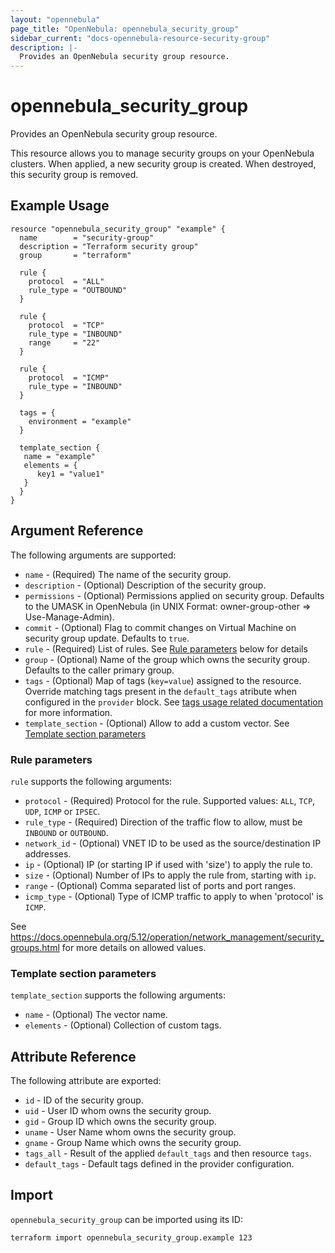 ```yaml
---
layout: "opennebula"
page_title: "OpenNebula: opennebula_security_group"
sidebar_current: "docs-opennebula-resource-security-group"
description: |-
  Provides an OpenNebula security group resource.
---
```


# opennebula_security_group

Provides an OpenNebula security group resource.

This resource allows you to manage security groups on your OpenNebula clusters. When applied,
a new security group is created. When destroyed, this security group is removed.

## Example Usage

```hcl
resource "opennebula_security_group" "example" {
  name        = "security-group"
  description = "Terraform security group"
  group       = "terraform"

  rule {
    protocol  = "ALL"
    rule_type = "OUTBOUND"
  }

  rule {
    protocol  = "TCP"
    rule_type = "INBOUND"
    range     = "22"
  }

  rule {
    protocol  = "ICMP"
    rule_type = "INBOUND"
  }

  tags = {
    environment = "example"
  }

  template_section {
   name = "example"
   elements = {
      key1 = "value1"
   }
  }
}
```

## Argument Reference

The following arguments are supported:

* `name` - (Required) The name of the security group.
* `description` - (Optional) Description of the security group.
* `permissions` - (Optional) Permissions applied on security group. Defaults to the UMASK in OpenNebula (in UNIX Format: owner-group-other => Use-Manage-Admin).
* `commit` - (Optional) Flag to commit changes on Virtual Machine on security group update. Defaults to `true`.
* `rule` - (Required) List of rules. See [Rule parameters](#rule-parameters) below for details
* `group` - (Optional) Name of the group which owns the security group. Defaults to the caller primary group.
* `tags` - (Optional) Map of tags (`key=value`) assigned to the resource. Override matching tags present in the `default_tags` atribute when configured in the `provider` block. See [tags usage related documentation](https://registry.terraform.io/providers/OpenNebula/opennebula/latest/docs#using-tags) for more information.
* `template_section` - (Optional) Allow to add a custom vector. See [Template section parameters](#template-section-parameters)

### Rule parameters

`rule` supports the following arguments:

* `protocol` - (Required) Protocol for the rule. Supported values: `ALL`, `TCP`, `UDP`, `ICMP` or `IPSEC`.
* `rule_type` - (Required) Direction of the traffic flow to allow, must be `INBOUND` or `OUTBOUND`.
* `network_id` - (Optional) VNET ID to be used as the source/destination IP addresses.
* `ip` - (Optional) IP (or starting IP if used with 'size') to apply the rule to.
* `size` - (Optional) Number of IPs to apply the rule from, starting with `ip`.
* `range` - (Optional) Comma separated list of ports and port ranges.
* `icmp_type` - (Optional) Type of ICMP traffic to apply to when 'protocol' is `ICMP`.

See <https://docs.opennebula.org/5.12/operation/network_management/security_groups.html> for more details on allowed values.

### Template section parameters

`template_section` supports the following arguments:

* `name` - (Optional) The vector name.
* `elements` - (Optional) Collection of custom tags.

## Attribute Reference

The following attribute are exported:

* `id` - ID of the security group.
* `uid` - User ID whom owns the security group.
* `gid` - Group ID which owns the security group.
* `uname` - User Name whom owns the security group.
* `gname` - Group Name which owns the security group.
* `tags_all` - Result of the applied `default_tags` and then resource `tags`.
* `default_tags` - Default tags defined in the provider configuration.

## Import

`opennebula_security_group` can be imported using its ID:

```shell
terraform import opennebula_security_group.example 123
```
